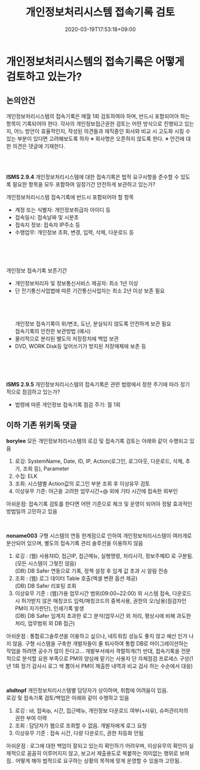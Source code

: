 ﻿---
title: "개인정보처리시스템 접속기록 검토"
date: 2020-03-19T17:53:18+09:00
---
# 개인정보처리시스템의 접속기록은 어떻게 검토하고 있는가?

## 논의안건 

개인정보처리시스템의 접속기록은 매월 1회 검토하여야 하며, 반드시 포함되어야 하는 항목이 기록되어야 한다. 각사의 개인정보접근권한 검토는 어떤 방식으로 진행되고 있는지, 어느 방안이 효율적인지, 작성된 의견들과 재직중인 회사와 비교 시 고도화 시킬 수 있는 부분이 있다면 고려해보도록 하자
※ 회사명은 오픈하지 않도록 한다.
※ 안건에 대한 의견은 댓글에 기재한다.

<br> </br>
  
**ISMS 2.9.4**
개인정보처리시스템에 대한 접속기록은 법적 요구사항을 준수할 수 있도록 필요한 항목을 모두 포함하여 일정기간 안전하게 보관하고 있는가?

개인정보처리시스템 접속기록에 반드시 포함되어야 할 항목
- 계정 또는 식별자: 개인정보취급자 아이디 등
- 접속일시: 접속날짜 및 시분초  
- 접속지 정보: 접속자 IP주소 등  
- 수행업무: 개인정보 조회, 변경, 입력, 삭제, 다운로드 등

<br> </br>
<br> </br>
개인정보 접속기록 보존기간
- 개인정보처리자 및 정보통신서비스 제공자: 최소 1년 이상  
- 단 전기통신사업법에 따른 기간통신사업자는 최소 2년 이상 보존 필요  
<br> </br>
<br> </br>
개인정보 접속기록이 위/변조, 도난, 분실되지 않도록 안전하게 보관 필요  
접속기록의 안전한 보관방법 (예시) 
- 물리적으로 분리된 별도의 저장장치에 백업 보관  
- DVD, WORK Disk등 덮어쓰기가 방지된 저장매체에 보존 등

<br> </br>
<br> </br>
**ISMS 2.9.5**
개인정보처리시스템의 접속기록은 관련 법령에서 정한 주기에 따라 정기적으로 점검하고 있는가?
- 법령에 따른 개인정보 접속기록 점검 주기: 월 1회



## 이하 기존 위키독 댓글
**borylee**
모든 개인정보처리시스템의 로깅 및 접속기록 검토는 아래와 같이 수행되고 있음  
1. 로깅: SystemName, Date, ID, IP, Action(로그인, 로그아웃, 다운로드, 삭제, 추가, 조회 등), Parameter  
2. 수집: ELK  
3. 조회: 시스템별 Action값의 로그인 부분 조회 후 이상유무 검토  
4. 이상유무 기준: 야근을 고려한 업무시간+@ 외에 기타 시간에 접속한 외부인  
  
아쉬운점: 접속기록 검토를 한다면 어떤 기준으로 체크 및 운영이 되어야 정말 효과적인 방법일까 고민하고 있음

<br> 

**noname003**
구형 시스템의 연동 한계점으로 인하여 개인정보처리시스템이 여러개로 분산되어 있으며, 별도의 접속기록 관리 솔루션을 이용하지 않음  
1. 로깅 : (웹) 사용자ID, 접근IP, 접근메뉴, 실행명령, 처리시각, 정보주체ID 로 구분됨. (모든 시스템이 그렇진 않음)  
(DB) DB Safer 연동으로 기록, 정책 설정 후 임계 값 초과 시 알람 전송  
2. 조회 : (웹) 로그 데이터 Table 호출(엑셀 변환 옵션 제공)  
(DB) DB Safer 리포팅 조회  
3. 이상유무 기준 : (웹)가용 업무시간 범위(09:00~22:00) 외 시스템 접속, 다운로드 시 허가받지 않은 매칭코드 입력/매칭코드의 중복사용, 권한의 오/남용(점검자인 PM이 자가판단), 인쇄기록 발생  
(DB) DB Safer 임계치 초과한 로그 분석(업무시간 외 처리, 평상시에 비해 과도한 처리, 업무범위 외 DB 접근)  
  
아쉬운점 : 통합로그솔루션을 이용하고 싶으나, 네트워킹 성능도 좋지 않고 예산 인가 나지 않음. 구형 시스템을 구축한 개발자들이 줄 퇴사하여 통합 DB로 마이그레이션하는 작업을 하려면 공수가 많이 든다고... 개발부서에서 격렬하게(?) 반대, 접속기록을 전문적으로 분석할 요원 부족으로 PM의 양심에 맡기는 사용자 단 자체점검 프로세스 구성(1년 1회 정기 감사시 로그 싹 뽑아서 PM이 제출한 내역과 비교 검사 하는 수순에서 대응)

<br>

**ahdtnpf**
개인정보처리시스템별 담당자가 상이하며, 취합에 어려움이 있음.  
로깅 및 접속기록 검토/백업은 아래와 같이 수행하고 있음  
1. 로깅 : id, 접속ip, 시간, 접근메뉴, 개인정보 다운로드 여부(+사유), 슈퍼관리자의 권한 부여 이력  
2. 조회 : 담당자가 웹으로 조회할 수 없음. 개발자에게 로그 요청  
3. 이상유무 기준 : 접속 시간, 다량 다운로드, 권한 차등화 안됨  
  
아쉬운점 : 로그에 대한 백업이 잘되고 있는지 확인하기 어려우며, 이상유무의 확인이 실제적으로 꼼꼼히 이루어지지 않고, 보고서 제출용도로 복붙하는 의미없는 행위로 보여짐.. 어떻게 해야 법적으로 요구하는 상황의 목적에 맞게 운영할 수 있을까 고민됨..

